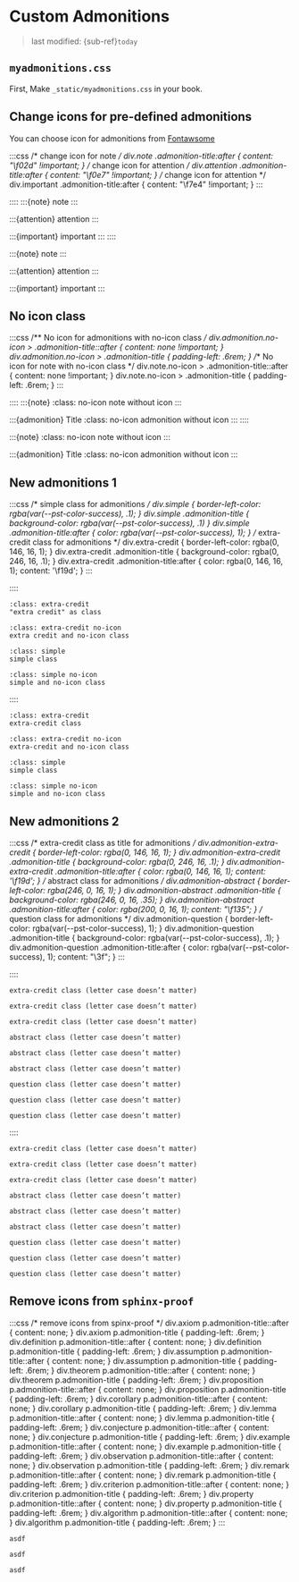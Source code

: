 # Custom Admonitions
> last modified: {sub-ref}`today`

## `myadmonitions.css`

First, Make `_static/myadmonitions.css` in your book.

## Change icons for pre-defined admonitions

You can choose icon for admonitions from [Fontawsome](https://fontawesome.com/search?o=r&m=free&f=brands%2Cclassic%2Csharp)

:::css
/* change icon for note */
div.note .admonition-title:after {
    content: "\f02d" !important;
}
/* change icon for attention */
div.attention .admonition-title:after {
    content: "\f0e7" !important;
}
/* change icon for attention */
div.important .admonition-title:after {
    content: "\f7e4" !important;
}
:::

::::
:::{note}
note
:::

:::{attention}
attention
:::

:::{important}
important
:::
::::

:::{note}
note
:::

:::{attention}
attention
:::

:::{important}
important
:::

## No icon class

:::css
/** No icon for admonitions with no-icon class */
div.admonition.no-icon > .admonition-title::after {
    content: none !important;
}
div.admonition.no-icon > .admonition-title {
    padding-left: .6rem;
}
/** No icon for note with no-icon class */
div.note.no-icon > .admonition-title::after {
    content: none !important;
}
div.note.no-icon > .admonition-title {
    padding-left: .6rem;
}
:::

::::
:::{note}
:class: no-icon
note without icon
:::

:::{admonition} Title
:class: no-icon
admonition without icon
:::
::::

:::{note}
:class: no-icon
note without icon
:::

:::{admonition} Title
:class: no-icon
admonition without icon
:::

## New admonitions 1
:::css
/* simple class for admonitions */
div.simple {
    border-left-color: rgba(var(--pst-color-success), .1);
}
div.simple .admonition-title {
    background-color: rgba(var(--pst-color-success), .1)
}
div.simple .admonition-title:after {
    color: rgba(var(--pst-color-success), 1);
}
/* extra-credit class for admonitions */
div.extra-credit {
    border-left-color: rgba(0, 146, 16, 1);
}
div.extra-credit .admonition-title {
    background-color: rgba(0, 246, 16, .1);
}
div.extra-credit .admonition-title:after {
    color: rgba(0, 146, 16, 1);
    content: '\f19d';
}
:::

::::
```{admonition} asdf
:class: extra-credit
"extra credit" as class
```

```{admonition} asdf
:class: extra-credit no-icon
extra credit and no-icon class
```

```{admonition} Title
:class: simple
simple class
```

```{admonition} Title
:class: simple no-icon
simple and no-icon class
```
::::

```{admonition} asdf
:class: extra-credit
extra-credit class
```

```{admonition} asdf
:class: extra-credit no-icon
extra-credit and no-icon class
```

```{admonition} Title
:class: simple
simple class
```

```{admonition} Title
:class: simple no-icon
simple and no-icon class
```

## New admonitions 2
:::css
/* extra-credit class as title for admonitions */
div.admonition-extra-credit {
    border-left-color: rgba(0, 146, 16, 1);
}
div.admonition-extra-credit .admonition-title {
    background-color: rgba(0, 246, 16, .1);
}
div.admonition-extra-credit .admonition-title:after {
    color: rgba(0, 146, 16, 1);
    content: '\f19d';
}
/* abstract class for admonitions */
div.admonition-abstract {
    border-left-color: rgba(246, 0, 16, 1);
}
div.admonition-abstract .admonition-title {
    background-color: rgba(246, 0, 16, .35);
}
div.admonition-abstract .admonition-title:after {
    color: rgba(200, 0, 16, 1);
    content: "\f135";
}
/* question class for admonitions */
div.admonition-question {
    border-left-color:  rgba(var(--pst-color-success), 1);
}
div.admonition-question .admonition-title {
    background-color:  rgba(var(--pst-color-success), .1);
}
div.admonition-question .admonition-title:after {
    color: rgba(var(--pst-color-success), 1);
    content: "\3f";
}
:::

::::
```{admonition} extra credit
extra-credit class (letter case doesn’t matter)
```

```{admonition} Extra credit
extra-credit class (letter case doesn’t matter)
```

```{admonition} EXTRA CREDIT
extra-credit class (letter case doesn’t matter)
```

```{admonition} abstract
abstract class (letter case doesn’t matter)
```

```{admonition} Abstract
abstract class (letter case doesn’t matter)
```

```{admonition} ABSTRACT
abstract class (letter case doesn’t matter)
```

```{admonition} question
question class (letter case doesn’t matter)
```

```{admonition} Question
question class (letter case doesn’t matter)
```

```{admonition} QUESTION
question class (letter case doesn’t matter)
```
::::

```{admonition} extra credit
extra-credit class (letter case doesn’t matter)
```

```{admonition} Extra credit
extra-credit class (letter case doesn’t matter)
```

```{admonition} EXTRA CREDIT
extra-credit class (letter case doesn’t matter)
```

```{admonition} abstract
abstract class (letter case doesn’t matter)
```

```{admonition} Abstract
abstract class (letter case doesn’t matter)
```

```{admonition} ABSTRACT
abstract class (letter case doesn’t matter)
```

```{admonition} question
question class (letter case doesn’t matter)
```

```{admonition} Question
question class (letter case doesn’t matter)
```

```{admonition} QUESTION
question class (letter case doesn’t matter)
```

## Remove icons from `sphinx-proof`

:::css
/* remove icons from spinx-proof */
div.axiom p.admonition-title::after {
	content: none;
}
div.axiom p.admonition-title {
    padding-left: .6rem;
}
div.definition p.admonition-title::after {
	content: none;
}
div.definition p.admonition-title {
    padding-left: .6rem;
}
div.assumption p.admonition-title::after {
	content: none;
}
div.assumption p.admonition-title {
    padding-left: .6rem;
}
div.theorem p.admonition-title::after {
	content: none;
}
div.theorem p.admonition-title {
    padding-left: .6rem;
}
div.proposition p.admonition-title::after {
	content: none;
}
div.proposition p.admonition-title {
    padding-left: .6rem;
}
div.corollary p.admonition-title::after {
	content: none;
}
div.corollary p.admonition-title {
    padding-left: .6rem;
}
div.lemma p.admonition-title::after {
	content: none;
}
div.lemma p.admonition-title {
    padding-left: .6rem;
}
div.conjecture p.admonition-title::after {
	content: none;
}
div.conjecture p.admonition-title {
    padding-left: .6rem;
}
div.example p.admonition-title::after {
	content: none;
}
div.example p.admonition-title {
    padding-left: .6rem;
}
div.observation p.admonition-title::after {
	content: none;
}
div.observation p.admonition-title {
    padding-left: .6rem;
}
div.remark p.admonition-title::after {
	content: none;
}
div.remark p.admonition-title {
    padding-left: .6rem;
}
div.criterion p.admonition-title::after {
	content: none;
}
div.criterion p.admonition-title {
    padding-left: .6rem;
}
div.property p.admonition-title::after {
	content: none;
}
div.property p.admonition-title {
    padding-left: .6rem;
}
div.algorithm p.admonition-title::after {
	content: none;
}
div.algorithm p.admonition-title {
    padding-left: .6rem;
}
:::

```{prf:theorem}
asdf
```

```{prf:lemma}
asdf
```

```{prf:remark}
asdf
```
